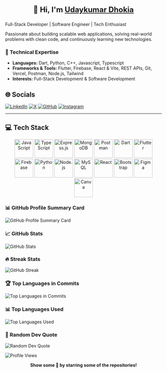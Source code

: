 <p align="center" style="font-size: 24px;"><strong>👋 Hi, I'm <u>Udaykumar Dhokia</u></strong></p>

Full-Stack Developer | Software Engineer | Tech Enthusiast

Passionate about building scalable web applications, solving real-world problems with clean code, and continuously learning new technologies.

### 🔧 **Technical Expertise**
- **Languages:** Dart, Python, C++, Javascript, Typescript
- **Frameworks & Tools:** Flutter, Firebase, React & Vite, REST APIs, Git, Vercel, Postman, Node.js, Tailwind
- **Interests:** Full-Stack Development & Software Development

## 🌐 Socials
[![LinkedIn](https://img.shields.io/badge/LinkedIn-0A66C2?style=for-the-badge&logo=linkedin&logoColor=white)](https://www.linkedin.com/in/udaykumar-dhokia)
[![X](https://img.shields.io/badge/X-000000?style=for-the-badge&logo=x&logoColor=white)](https://x.com/udaykumardhokia)
[![GitHub](https://img.shields.io/badge/GitHub-181717?style=for-the-badge&logo=github&logoColor=white)](https://github.com/udaykumar-dhokia)
[![Instagram](https://img.shields.io/badge/Instagram-E4405F?style=for-the-badge&logo=instagram&logoColor=white)](https://instagram.com/udthedevloper)


---

## 💻 Tech Stack
<p align="center">
  <!-- Existing -->
  <img src="https://cdn.jsdelivr.net/gh/devicons/devicon/icons/javascript/javascript-original.svg" alt="JavaScript" width="60" height="60"/>
  <img src="https://cdn.jsdelivr.net/gh/devicons/devicon/icons/typescript/typescript-original.svg" alt="TypeScript" width="60" height="60"/>
  <img src="https://cdn.jsdelivr.net/gh/devicons/devicon/icons/express/express-original.svg" alt="Express.js" width="60" height="60"/>
  <img src="https://cdn.jsdelivr.net/gh/devicons/devicon/icons/mongodb/mongodb-original.svg" alt="MongoDB" width="60" height="60"/>
  <img src="https://www.vectorlogo.zone/logos/getpostman/getpostman-icon.svg" alt="Postman" width="60" height="60"/>
  <img src="https://cdn.jsdelivr.net/gh/devicons/devicon/icons/dart/dart-original.svg" alt="Dart" width="60" height="60"/>
  <img src="https://cdn.jsdelivr.net/gh/devicons/devicon/icons/flutter/flutter-original.svg" alt="Flutter" width="60" height="60"/>
  <img src="https://www.vectorlogo.zone/logos/firebase/firebase-icon.svg" alt="Firebase" width="60" height="60"/>
  <img src="https://cdn.jsdelivr.net/gh/devicons/devicon/icons/python/python-original.svg" alt="Python" width="60" height="60"/>
  <img src="https://cdn.jsdelivr.net/gh/devicons/devicon/icons/nodejs/nodejs-original.svg" alt="Node.js" width="60" height="60"/>
  <img src="https://cdn.jsdelivr.net/gh/devicons/devicon/icons/mysql/mysql-original.svg" alt="MySQL" width="60" height="60"/>
  <img src="https://cdn.jsdelivr.net/gh/devicons/devicon/icons/react/react-original.svg" alt="React" width="60" height="60"/>
  <img src="https://cdn.jsdelivr.net/gh/devicons/devicon/icons/bootstrap/bootstrap-original.svg" alt="Bootstrap" width="60" height="60"/>
  <img src="https://cdn.jsdelivr.net/gh/devicons/devicon/icons/figma/figma-original.svg" alt="Figma" width="60" height="60"/>
  <img src="https://cdn.jsdelivr.net/gh/devicons/devicon/icons/canva/canva-original.svg" alt="Canva" width="60" height="60"/>
  
  <!-- New -->
</p>



### 📊 GitHub Profile Summary Card
![GitHub Profile Summary Card](https://github-profile-summary-cards.vercel.app/api/cards/profile-details?username=udaykumar-dhokia&theme=tokyonight)

### 📈 GitHub Stats
![GitHub Stats](https://github-readme-stats.vercel.app/api?username=udaykumar-dhokia&show_icons=true&count_private=true&theme=tokyonight)

### 🔥 Streak Stats
![GitHub Streak](https://github-readme-streak-stats.herokuapp.com/?user=udaykumar-dhokia&theme=tokyonight)

### 🏆 Top Languages in Commits
![Top Languages in Commits](https://github-readme-stats.vercel.app/api/top-langs/?username=udaykumar-dhokia&layout=compact&theme=tokyonight&hide_border=true)

### 📊 Top Languages Used
![Top Languages Used](https://github-readme-stats.vercel.app/api/top-langs/?username=udaykumar-dhokia&theme=tokyonight&hide_border=true)

### 💬 Random Dev Quote
![Random Dev Quote](https://quotes-github-readme.vercel.app/api?type=horizontal&theme=light)

![Profile Views](https://komarev.com/ghpvc/?username=udaykumar-dhokia&color=blue)

<p align="center"><strong>Show some 💛 by starring some of the repositories!</strong></p>
